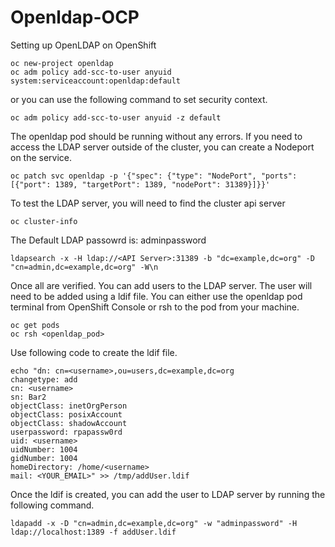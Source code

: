 # Openldap-OCP
Setting up OpenLDAP on OpenShift


```
oc new-project openldap
oc adm policy add-scc-to-user anyuid system:serviceaccount:openldap:default
```

or you can use the following command to set security context. 

```
oc adm policy add-scc-to-user anyuid -z default
```

The openldap pod should be running without any errors. If you need to access the LDAP server outside of the cluster, you can create a Nodeport on the service.

```
oc patch svc openldap -p '{"spec": {"type": "NodePort", "ports": [{"port": 1389, "targetPort": 1389, "nodePort": 31389}]}}'
```

To test the LDAP server, you will need to find the cluster api server
```
oc cluster-info
```

The Default LDAP passowrd is: adminpassword
```
ldapsearch -x -H ldap://<API Server>:31389 -b "dc=example,dc=org" -D "cn=admin,dc=example,dc=org" -W\n
```

Once all are verified. You can add users to the LDAP server. The user will need to be added using a ldif file. 
You can either use the openldap pod terminal from OpenShift Console or rsh to the pod from your machine. 
```
oc get pods
oc rsh <openldap_pod>
```
Use following code to create the ldif file.
```
echo "dn: cn=<username>,ou=users,dc=example,dc=org 
changetype: add
cn: <username>
sn: Bar2
objectClass: inetOrgPerson
objectClass: posixAccount
objectClass: shadowAccount
userpassword: rpapassw0rd
uid: <username>
uidNumber: 1004
gidNumber: 1004
homeDirectory: /home/<username>
mail: <YOUR_EMAIL>" >> /tmp/addUser.ldif
```
Once the ldif is created, you can add the user to LDAP server by running the following command. 
```
ldapadd -x -D "cn=admin,dc=example,dc=org" -w "adminpassword" -H ldap://localhost:1389 -f addUser.ldif
```

